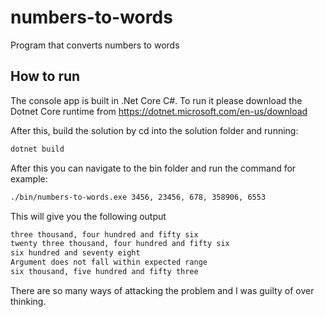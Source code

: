 # numbers-to-words

Program that converts numbers to words

## How to run

The console app is built in .Net Core C#. To run it please download the Dotnet Core runtime from
<https://dotnet.microsoft.com/en-us/download>

After this, build the solution by cd into the solution folder and running:

```bash
dotnet build
```

After this you can navigate to the bin folder and run the command for example:

```bash
./bin/numbers-to-words.exe 3456, 23456, 678, 358906, 6553
```

This will give you the following output

```bash
three thousand, four hundred and fifty six
twenty three thousand, four hundred and fifty six
six hundred and seventy eight
Argument does not fall within expected range
six thousand, five hundred and fifty three
```

There are so many ways of attacking the problem and I was guilty of over thinking.
